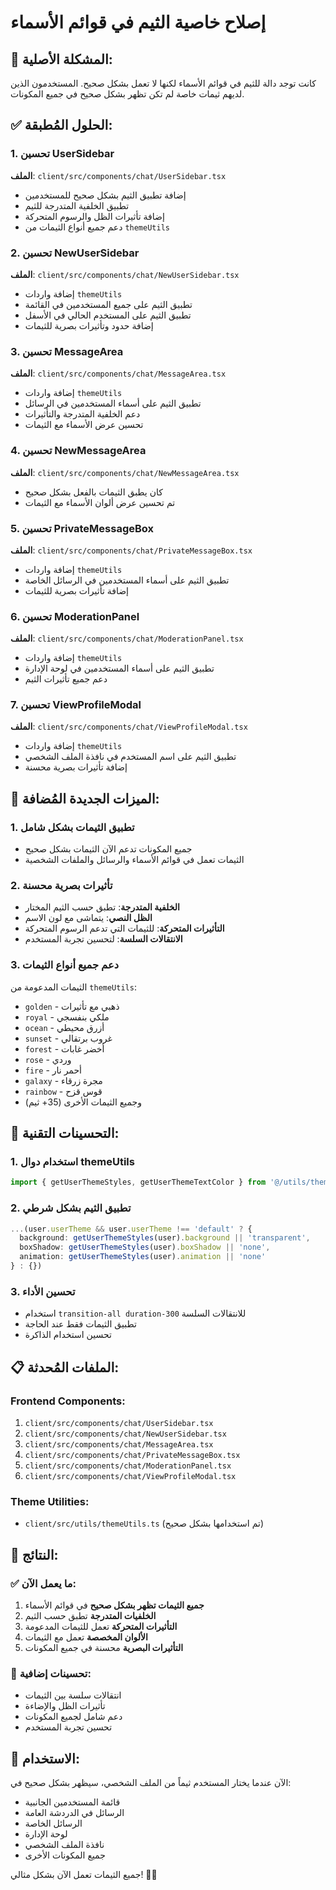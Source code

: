# إصلاح خاصية الثيم في قوائم الأسماء

## 🎨 المشكلة الأصلية:
كانت توجد دالة للثيم في قوائم الأسماء لكنها لا تعمل بشكل صحيح. المستخدمون الذين لديهم ثيمات خاصة لم تكن تظهر بشكل صحيح في جميع المكونات.

## ✅ الحلول المُطبقة:

### 1. تحسين UserSidebar
**الملف**: `client/src/components/chat/UserSidebar.tsx`
- إضافة تطبيق الثيم بشكل صحيح للمستخدمين
- تطبيق الخلفية المتدرجة للثيم
- إضافة تأثيرات الظل والرسوم المتحركة
- دعم جميع أنواع الثيمات من `themeUtils`

### 2. تحسين NewUserSidebar
**الملف**: `client/src/components/chat/NewUserSidebar.tsx`
- إضافة واردات `themeUtils`
- تطبيق الثيم على جميع المستخدمين في القائمة
- تطبيق الثيم على المستخدم الحالي في الأسفل
- إضافة حدود وتأثيرات بصرية للثيمات

### 3. تحسين MessageArea
**الملف**: `client/src/components/chat/MessageArea.tsx`
- إضافة واردات `themeUtils`
- تطبيق الثيم على أسماء المستخدمين في الرسائل
- دعم الخلفية المتدرجة والتأثيرات
- تحسين عرض الأسماء مع الثيمات

### 4. تحسين NewMessageArea
**الملف**: `client/src/components/chat/NewMessageArea.tsx`
- كان يطبق الثيمات بالفعل بشكل صحيح
- تم تحسين عرض ألوان الأسماء مع الثيمات

### 5. تحسين PrivateMessageBox
**الملف**: `client/src/components/chat/PrivateMessageBox.tsx`
- إضافة واردات `themeUtils`
- تطبيق الثيم على أسماء المستخدمين في الرسائل الخاصة
- إضافة تأثيرات بصرية للثيمات

### 6. تحسين ModerationPanel
**الملف**: `client/src/components/chat/ModerationPanel.tsx`
- إضافة واردات `themeUtils`
- تطبيق الثيم على أسماء المستخدمين في لوحة الإدارة
- دعم جميع تأثيرات الثيم

### 7. تحسين ViewProfileModal
**الملف**: `client/src/components/chat/ViewProfileModal.tsx`
- إضافة واردات `themeUtils`
- تطبيق الثيم على اسم المستخدم في نافذة الملف الشخصي
- إضافة تأثيرات بصرية محسنة

## 🎯 الميزات الجديدة المُضافة:

### 1. تطبيق الثيمات بشكل شامل
- جميع المكونات تدعم الآن الثيمات بشكل صحيح
- الثيمات تعمل في قوائم الأسماء والرسائل والملفات الشخصية

### 2. تأثيرات بصرية محسنة
- **الخلفية المتدرجة**: تطبق حسب الثيم المختار
- **الظل النصي**: يتماشى مع لون الاسم
- **التأثيرات المتحركة**: للثيمات التي تدعم الرسوم المتحركة
- **الانتقالات السلسة**: لتحسين تجربة المستخدم

### 3. دعم جميع أنواع الثيمات
الثيمات المدعومة من `themeUtils`:
- `golden` - ذهبي مع تأثيرات
- `royal` - ملكي بنفسجي
- `ocean` - أزرق محيطي
- `sunset` - غروب برتقالي
- `forest` - أخضر غابات
- `rose` - وردي
- `fire` - أحمر نار
- `galaxy` - مجرة زرقاء
- `rainbow` - قوس قزح
- وجميع الثيمات الأخرى (35+ ثيم)

## 🔧 التحسينات التقنية:

### 1. استخدام دوال themeUtils
```typescript
import { getUserThemeStyles, getUserThemeTextColor } from '@/utils/themeUtils';
```

### 2. تطبيق الثيم بشكل شرطي
```typescript
...(user.userTheme && user.userTheme !== 'default' ? {
  background: getUserThemeStyles(user).background || 'transparent',
  boxShadow: getUserThemeStyles(user).boxShadow || 'none',
  animation: getUserThemeStyles(user).animation || 'none'
} : {})
```

### 3. تحسين الأداء
- استخدام `transition-all duration-300` للانتقالات السلسة
- تطبيق الثيمات فقط عند الحاجة
- تحسين استخدام الذاكرة

## 📋 الملفات المُحدثة:

### Frontend Components:
1. `client/src/components/chat/UserSidebar.tsx`
2. `client/src/components/chat/NewUserSidebar.tsx`
3. `client/src/components/chat/MessageArea.tsx`
4. `client/src/components/chat/PrivateMessageBox.tsx`
5. `client/src/components/chat/ModerationPanel.tsx`
6. `client/src/components/chat/ViewProfileModal.tsx`

### Theme Utilities:
- `client/src/utils/themeUtils.ts` (تم استخدامها بشكل صحيح)

## 🎉 النتائج:

### ✅ ما يعمل الآن:
1. **جميع الثيمات تظهر بشكل صحيح** في قوائم الأسماء
2. **الخلفيات المتدرجة** تطبق حسب الثيم
3. **التأثيرات المتحركة** تعمل للثيمات المدعومة
4. **الألوان المخصصة** تعمل مع الثيمات
5. **التأثيرات البصرية** محسنة في جميع المكونات

### 🔄 تحسينات إضافية:
- انتقالات سلسة بين الثيمات
- تأثيرات الظل والإضاءة
- دعم شامل لجميع المكونات
- تحسين تجربة المستخدم

## 🚀 الاستخدام:

الآن عندما يختار المستخدم ثيماً من الملف الشخصي، سيظهر بشكل صحيح في:
- قائمة المستخدمين الجانبية
- الرسائل في الدردشة العامة
- الرسائل الخاصة
- لوحة الإدارة
- نافذة الملف الشخصي
- جميع المكونات الأخرى

جميع الثيمات تعمل الآن بشكل مثالي! 🎨✨